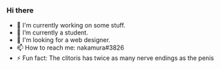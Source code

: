 ### Hi there

<!--
**username/username** is a ✨ _special_ ✨ repository because its `README.md` (this file) appears on your GitHub profile.
-->

- 🔭 I'm currently working on some stuff.
- 🌱 I’m currently a student.
- 🤔 I'm looking for a web designer.
- 📫 How to reach me: nakamura#3826
- ⚡ Fun fact: The clitoris has twice as many nerve endings as the penis
